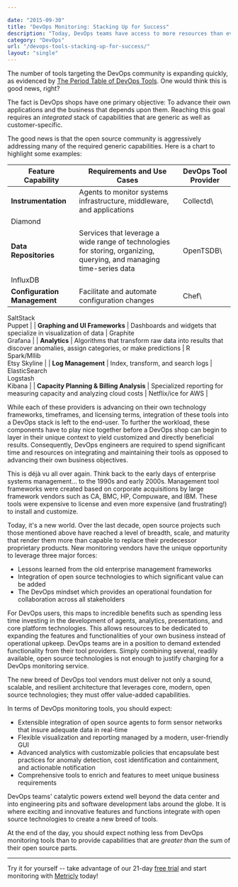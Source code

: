 ```yaml
---

date: "2015-09-30"
title: "DevOps Monitoring: Stacking Up for Success"
description: "Today, DevOps teams have access to more resources than ever to manage their applications. How do your DevOps monitoring tools stack up?"
category: "DevOps"
url: "/devops-tools-stacking-up-for-success/"
layout: "single"
---
```


The number of tools targeting the DevOps community is expanding quickly, as evidenced by [The Period Table of DevOps Tools](https://xebialabs.com/periodic-table-of-devops-tools/).   One would think this is good news, right?

The fact is DevOps shops have one primary objective:  To advance their own applications and the business that depends upon them. Reaching this goal requires an *integrated* stack of capabilities that are generic as well as customer-specific.

The good news is that the open source community is aggressively addressing many of the required generic capabilities.  Here is a chart to highlight some examples:

| Feature Capability | Requirements and Use Cases | DevOps Tool Provider |
| --- | --- | --- |
| **Instrumentation** | Agents to monitor systems infrastructure, middleware, and applications | Collectd\
Diamond |
| **Data Repositories** | Services that leverage a wide range of technologies for storing, organizing, querying, and managing time-series data | OpenTSDB\
InfluxDB |
| **Configuration Management** | Facilitate and automate configuration changes | Chef\
SaltStack\
Puppet |
| **Graphing and UI Frameworks** | Dashboards and widgets that specialize in visualization of data | Graphite\
Grafana |
| **Analytics** | Algorithms that transform raw data into results that discover anomalies, assign categories, or make predictions | R\
Spark/Mllib\
Etsy Skyline |
| **Log Management** | Index, transform, and search logs | ElasticSearch\
Logstash\
Kibana |
| **Capacity Planning & Billing Analysis** | Specialized reporting for measuring capacity and analyzing cloud costs | Netflix/ice for AWS |

While each of these providers is advancing on their own technology frameworks, timeframes, and licensing terms, integration of these tools into a DevOps stack is left to the end-user. To further the workload, these components have to play nice together before a DevOps shop can begin to layer in their unique context to yield customized and directly beneficial results. Consequently, DevOps engineers are required to spend significant time and resources on integrating and maintaining their tools as opposed to advancing their own business objectives.

This is déjà vu all over again. Think back to the early days of enterprise systems management... to the 1990s and early 2000s.  Management tool frameworks were created based on corporate acquisitions by large framework vendors such as CA, BMC, HP, Compuware, and IBM.  These tools were expensive to license and even more expensive (and frustrating!) to install and customize.

Today, it's a new world. Over the last decade, open source projects such those mentioned above have reached a level of breadth, scale, and maturity that render them more than capable to replace their predecessor proprietary products.   New monitoring vendors have the unique opportunity to leverage three major forces:

-   Lessons learned from the old enterprise management frameworks
-   Integration of open source technologies to which significant value can be added
-   The DevOps mindset which provides an operational foundation for collaboration across all stakeholders

For DevOps users, this maps to incredible benefits such as spending less time investing in the development of agents, analytics, presentations, and core platform technologies. This allows resources to be dedicated to expanding the features and functionalities of your own business instead of operational upkeep. DevOps teams are in a position to demand extended functionality from their tool providers. Simply combining several, readily available, open source technologies is not enough to justify charging for a DevOps monitoring service.

The new breed of DevOps tool vendors must deliver not only a sound, scalable, and resilient architecture that leverages core, modern, open source technologies; they must offer value-added capabilities.

In terms of DevOps monitoring tools, you should expect:

-   Extensible integration of open source agents to form sensor networks that insure adequate data in real-time
-   Flexible visualization and reporting managed by a modern, user-friendly GUI
-   Advanced analytics with customizable policies that encapsulate best practices for anomaly detection, cost identification and containment, and actionable notification
-   Comprehensive tools to enrich and features to meet unique business requirements

DevOps teams' catalytic powers extend well beyond the data center and into engineering pits and software development labs around the globe. It is where exciting and innovative features and functions integrate with open source technologies to create a new breed of tools.

At the end of the day, you should expect nothing less from DevOps monitoring tools than to provide capabilities that are *greater than* the sum of their open source parts.

* * * * *

Try it for yourself -- take advantage of our 21-day [free trial](/signup) and start monitoring with [Metricly](/) today!
